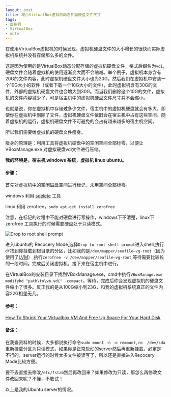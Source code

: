 ```yaml
---
layout: post
title: 减小VirtualBox虚拟机动态扩展硬盘文件尺寸
tags:
- 虚拟机
- VirtualBox
- note
---
```

在使用VirtualBox虚拟机的时候发现，虚拟机硬盘文件的大小增长的很快而实际虚拟机系统并没有存储那么多的文件。

这是因为使用的是VirtualBox动态分配存储的虚拟机硬盘文件，格式后缀名为`vdi`,硬盘文件会随着虚拟机的使用逐渐变大而不会缩减。举个例子，虚拟机本身含有20G的文件内容，此时虚拟机硬盘文件大小也为20G，然后我们在虚拟机中安装一个10G大小的软件（或者下载一个10G大小的文件），此时虚拟机含有30G的文件，外部的虚拟机硬盘文件也会增大到30G。而当我们删除这个10G的文件，虚拟机的文件内容减少了，可是宿主机中的虚拟机硬盘文件尺寸并不会缩小。

也就是说，你在虚拟机中存储**过**多少文件，宿主机中的虚拟机硬盘就会有多大，即使你在虚拟机中删除了文件，虚拟机硬盘文件依旧会在宿主机中占有这些空间。随着虚拟机的运行，虚拟机硬盘文件不可避免的会占有越来越多的宿主机空间。

所以我们需要给虚拟机的硬盘文件瘦身。

瘦身的原理是：利用工具将虚拟机硬盘中的空闲空间全部标零，以便让VBoxManage.exe 对虚拟硬盘vdi文件进行压缩。

**我的环境是，宿主机 windows 系统，虚拟机 linux ubuntu。**

#### 步骤：

首先对虚拟机中的空闲磁盘空间进行标记，未用空间全部标零。

windows 利用 [sdelete](https://technet.microsoft.com/en-us/sysinternals/bb897443.aspx) 工具

linux 利用 zerofree，`sudo apt-get install zerofree`

注意，在标记的过程中不能对硬盘进行写操作，windows下不清楚，linux下 zerofree 工具执行的时候需要硬盘处于只读模式。

![Drop to root shell prompt](https://f.xavierskip.com:42049/i/74d3cde3c7b381d0a12478300a452fe9d553add89a3c831918d3dab7bb91a43f.jpg)

进入ubuntu的 Recocery Mode,选择`Drop to root shell prompt`进入shell,执行`df`找到你挂载到根目录的分区，比如我的是`/dev/mapper/seafile—vg-root`（因为使用了[LVM](http://askubuntu.com/questions/3596/what-is-lvm-and-what-is-it-used-for/3833#3833ac)）,执行`zerofree -v /dev/mapper/seafile—vg-root`,等待需要比较长的一段时间。完成后关闭虚拟机，接下来在宿主机中进行。

在VirtualBox的安装目录下找到VBoxManage.exe，cmd中执行`VBoxManage.exe modifyhd "path\to\vm.vdi" -compact`，等待，完成后你会发现虚拟机的硬盘文件缩小了很多。反正我的是从100G缩小到23G，和我的虚拟机系统真正的文件内容22G相差无几。

#### 参考：
[How To Shrink Your Virtualbox VM And Free Up Space For Your Hard Disk](https://www.maketecheasier.com/shrink-your-virtualbox-vm/)

#### 备注：


在我查资料的时候，大多都说执行命令`sudo mount -n -o remount,ro  /dev/sda`重新挂载分区为只读模式，如果你是正常启动的server然后再重新挂载，必定是不行的，server运行的时候太多文件被读写了，所以还是直接进入Recocery Mode比较方便。

要不去直接去修改`/etc/fstab`然后再改回来？如果修改为只读，那怎么再修改文件改回来呢？不懂，不敢试！

以上是我的Ubuntu server的情况。



